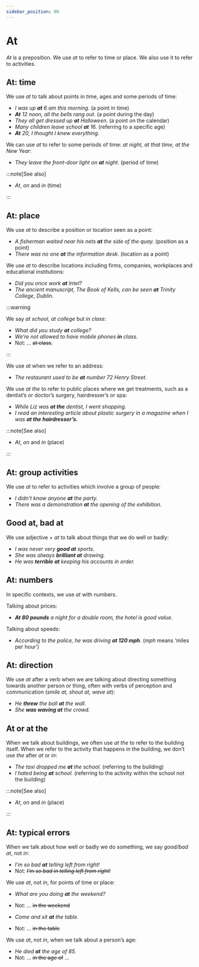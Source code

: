 ```yaml
---
sidebar_position: 06
---
```


# At

*At* is a preposition. We use *at* to refer to time or place. We also use it to refer to activities.

## At: time

We use *at* to talk about points in time, ages and some periods of time:

- *I was up **at** 6 am this morning.* (a point in time)
- ***At*** *12 noon, all the bells rang out.* (a point during the day)
- *They all get dressed up **at** Halloween.* (a point on the calendar)
- *Many children leave school **at** 16.* (referring to a specific age)
- ***At*** *20, I thought I knew everything.*

We can use *at* to refer to some periods of time: *at night, at that time, at the New Year*:

- *They leave the front-door light on **at** night.* (period of time)

:::note[See also]

- *At*, *on* and *in* (time)

:::

## At: place

We use *at* to describe a position or location seen as a point:

- *A fisherman waited near his nets **at** the side of the quay.* (position as a point)
- *There was no one **at** the information desk.* (location as a point)

We use *at* to describe locations including firms, companies, workplaces and educational institutions:

- *Did you once work **at** Intel?*
- *The ancient manuscript, The Book of Kells, can be seen **at** Trinity College, Dublin.*

:::warning

We say *at school*, *at college* but *in class*:

- *What did you study **at** college?*
- *We’re not allowed to have mobile phones **in** class.*
- Not: … ~~at class~~.

:::

We use *at* when we refer to an address:

- *The restaurant used to be **at** number 72 Henry Street.*

We use *at the* to refer to public places where we get treatments, such as a dentist’s or doctor’s surgery, hairdresser’s or spa:

- *While Liz was **at the** dentist, I went shopping.*
- *I read an interesting article about plastic surgery in a magazine when I was* ***at the hairdresser’s.***

:::note[See also]

- *At*, *on* and *in* (place)

:::

## At: group activities

We use *at* to refer to activities which involve a group of people:

- *I didn’t know anyone **at** the party.*
- *There was a demonstration **at** the opening of the exhibition.*

## Good at, bad at

We use adjective + *at* to talk about things that we do well or badly:

- *I was never very **good at** sports.*
- *She was always **brilliant at** drawing.*
- *He was **terrible at** keeping his accounts in order.*

## At: numbers

In specific contexts, we use *at* with numbers.

Talking about prices:

- ***At 80 pounds*** *a night for a double room, the hotel is good value.*

Talking about speeds:

- *According to the police, he was driving **at 120 mph**.* (*mph* means ‘miles per hour’)

## At: direction

We use *at* after a verb when we are talking about directing something towards another person or thing, often with verbs of perception and communication (*smile at, shout at, wave at*):

- *He **threw** the ball **at** the wall.*
- *She **was waving at** the crowd.*

## At or at the

When we talk about buildings, we often use *at the* to refer to the building itself. When we refer to the activity that happens in the building, we don’t use *the* after *at* or *in*:

- *The taxi dropped me **at** the school.* (referring to the building)
- *I hated being **at** school.* (referring to the activity within the school not the building)

:::note[See also]

- *At*, *on* and *in* (place)

:::

## At: typical errors

When we talk about how well or badly we do something, we say *good/bad at*, not *in*:

- *I’m so bad **at** telling left from right!*
- Not: *~~I’m so bad in telling left from right!~~*

We use *at*, not *in*, for points of time or place:

- *What are you doing **at** the weekend?*
- Not: … ~~in the weekend~~

- *Come and sit **at** the table.*
- Not: … ~~in the table~~

We use *at*, not *in*, when we talk about a person’s age:

- *He died **at** the age of 85.*
- Not: … ~~in the age of~~ …
